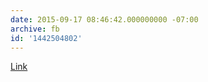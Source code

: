 ```yaml
---
date: 2015-09-17 08:46:42.000000000 -07:00
archive: fb
id: '1442504802'
---
```


[Link](https://www.nasa.gov/feature/pluto-wows-in-spectacular-new-backlit-panorama)
